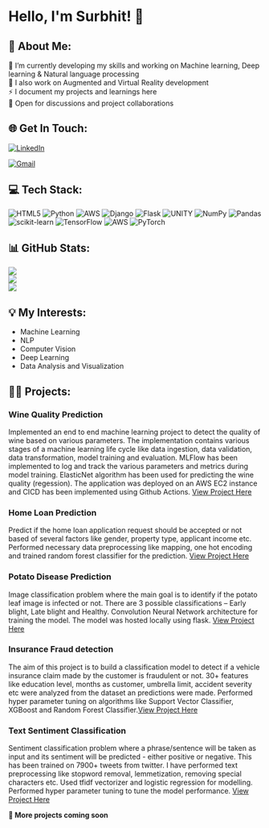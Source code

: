 # Hello, I'm Surbhit! 👋

## 💫 About Me:
🌱 I’m currently developing my skills and working on Machine learning, Deep learning & Natural language processing<br>
:iphone: I also work on Augmented and Virtual Reality development <br>
⚡ I document my projects and learnings here<br>
:handshake: Open for discussions and project collaborations<br>



## 🌐 Get In Touch:
[![LinkedIn](https://img.shields.io/badge/LinkedIn-0077B5?style=for-the-badge&logo=linkedin&logoColor=white)](https://linkedin.com/in/https://www.linkedin.com/in/surbhit-kumar/)

[![Gmail](https://img.shields.io/badge/Gmail-D14836?style=for-the-badge&logo=gmail&logoColor=white)](surbhit3812@gmail.com)

## 💻 Tech Stack:
![HTML5](https://img.shields.io/badge/html5-%23E34F26.svg?style=plastic&logo=html5&logoColor=white) ![Python](https://img.shields.io/badge/python-3670A0?style=plastic&logo=python&logoColor=ffdd54) ![AWS](https://img.shields.io/badge/AWS-%23FF9900.svg?style=plastic&logo=amazon-aws&logoColor=white) ![Django](https://img.shields.io/badge/django-%23092E20.svg?style=plastic&logo=django&logoColor=white) ![Flask](https://img.shields.io/badge/flask-%23000.svg?style=plastic&logo=flask&logoColor=white) ![UNITY](https://img.shields.io/badge/Unity-%2320232a.svg?style=plastic&logo=unity&logoColor=white) ![NumPy](https://img.shields.io/badge/numpy-%23013243.svg?style=plastic&logo=numpy&logoColor=white) ![Pandas](https://img.shields.io/badge/pandas-%23150458.svg?style=plastic&logo=pandas&logoColor=white) ![scikit-learn](https://img.shields.io/badge/scikit--learn-%23F7931E.svg?style=plastic&logo=scikit-learn&logoColor=white) ![TensorFlow](https://img.shields.io/badge/TensorFlow-%23FF6F00.svg?style=plastic&logo=TensorFlow&logoColor=white) ![AWS](https://img.shields.io/badge/AWS-%23FF9900.svg?style=plastic&logo=amazon-aws&logoColor=white) ![PyTorch](https://img.shields.io/badge/PyTorch-%23EE4C2C.svg?style=plastic&logo=PyTorch&logoColor=white)

## 📊 GitHub Stats:
![](https://github-readme-stats.vercel.app/api?username=Surbhit01&theme=nightowl&hide_border=true&include_all_commits=true&count_private=false)<br/>
![](https://github-readme-streak-stats.herokuapp.com/?user=Surbhit01&theme=nightowl&hide_border=true)<br/>
![](https://github-readme-stats.vercel.app/api/top-langs/?username=Surbhit01&theme=nightowl&hide_border=true&include_all_commits=true&count_private=false&layout=compact)

## :bulb: My Interests:
- Machine Learning
- NLP
- Computer Vision
- Deep Learning 
- Data Analysis and Visualization

## :man_technologist: Projects:

### Wine Quality Prediction
Implemented an end to end machine learning project to detect the quality of wine based on various parameters. The implementation contains various stages of a machine learning life cycle like data ingestion, data validation, data transformation, model training and evaluation. MLFlow has been implemented to log and track the various parameters and metrics during model training. ElasticNet algorithm has been used for predicting the wine quality (regession). The application was deployed on an AWS EC2 instance and CICD has been implemented using Github Actions. [View Project Here](https://github.com/Surbhit01/WineQualityPrediction)

### Home Loan Prediction
Predict if the home loan application request should be accepted or not based of several factors like gender, property type, applicant income etc. Performed necessary data preprocessing like mapping, one hot encoding and trained random forest classifier for the prediction. [View Project Here](https://github.com/Surbhit01/HomeLoanPrediction)

### Potato Disease Prediction
Image classification problem where the main goal is to identify if the potato leaf image is infected or not. There are 3 possible classifications – Early blight, Late blight and Healthy. Convolution Neural Network architecture for training the model. The model was hosted locally using flask. [View Project Here](https://github.com/Surbhit01/Potato-Disease)

### Insurance Fraud detection
The aim of this project is to build a classification model to detect if a vehicle insurance claim made by the customer is fraudulent or not. 30+ features like education level, months as customer, umbrella limit, accident severity etc were analyzed from the dataset an predictions were made. Performed hyper parameter tuning on algorithms like Support Vector Classifier, XGBoost and Random Forest Classifier.[View Project Here](https://github.com/Surbhit01/InsuranceFraudDetection)

### Text Sentiment Classification
Sentiment classification problem where a phrase/sentence will be taken as input and its sentiment will be predicted - either positive or negative. This has been trained on 7900+ tweets from twitter. I have performed text preprocessing like stopword removal, lemmetization, removing special characters etc. Used tfidf vectorizer and logistic regression for modelling. Performed hyper parameter tuning to tune the model performance.
 [View Project Here](https://github.com/Surbhit01/SentimentClassification)

**🚀 More projects coming soon**
<!-- Proudly created with GPRM ( https://gprm.itsvg.in ) -->
